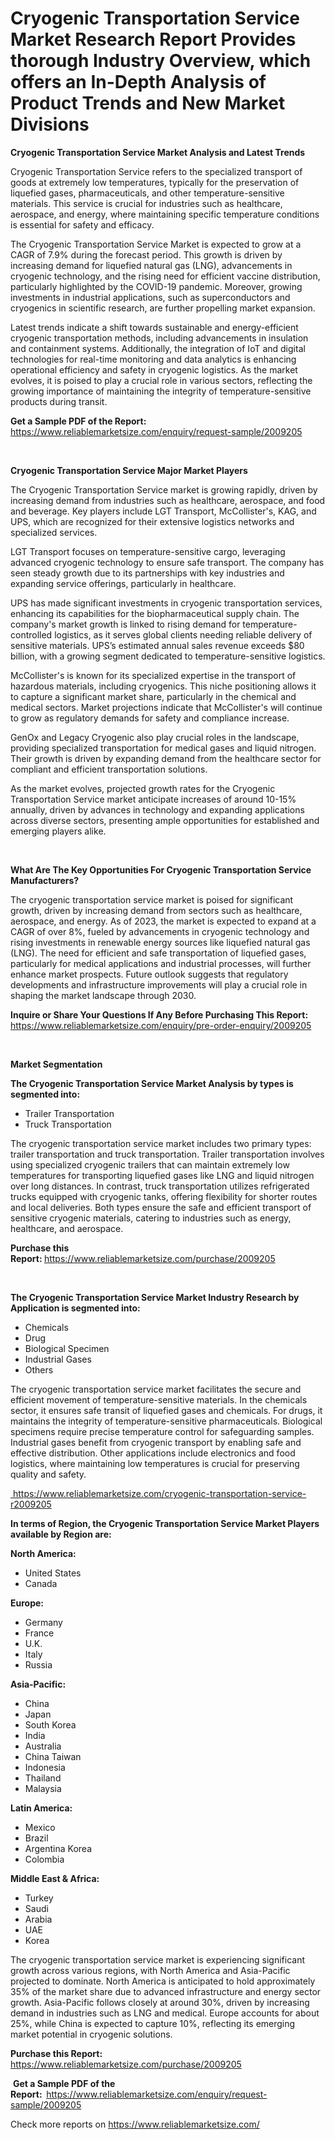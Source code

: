 <p><h1>Cryogenic Transportation Service Market Research Report Provides thorough Industry Overview, which offers an In-Depth Analysis of Product Trends and New Market Divisions</h1></p><p><strong>Cryogenic Transportation Service Market Analysis and Latest Trends</strong></p>
<p><p>Cryogenic Transportation Service refers to the specialized transport of goods at extremely low temperatures, typically for the preservation of liquefied gases, pharmaceuticals, and other temperature-sensitive materials. This service is crucial for industries such as healthcare, aerospace, and energy, where maintaining specific temperature conditions is essential for safety and efficacy.</p><p>The Cryogenic Transportation Service Market is expected to grow at a CAGR of 7.9% during the forecast period. This growth is driven by increasing demand for liquefied natural gas (LNG), advancements in cryogenic technology, and the rising need for efficient vaccine distribution, particularly highlighted by the COVID-19 pandemic. Moreover, growing investments in industrial applications, such as superconductors and cryogenics in scientific research, are further propelling market expansion.</p><p>Latest trends indicate a shift towards sustainable and energy-efficient cryogenic transportation methods, including advancements in insulation and containment systems. Additionally, the integration of IoT and digital technologies for real-time monitoring and data analytics is enhancing operational efficiency and safety in cryogenic logistics. As the market evolves, it is poised to play a crucial role in various sectors, reflecting the growing importance of maintaining the integrity of temperature-sensitive products during transit.</p></p>
<p><strong>Get a Sample PDF of the Report:&nbsp;</strong> <a href="https://www.reliablemarketsize.com/enquiry/request-sample/2009205?utm_campaign=3166&utm_medium=2&utm_source=Github&utm_content=ia&utm_term=11032025&utm_id=cryogenic-transportation-service">https://www.reliablemarketsize.com/enquiry/request-sample/2009205</a></p>
<p>&nbsp;</p>
<p><strong>Cryogenic Transportation Service Major Market Players</strong></p>
<p><p>The Cryogenic Transportation Service market is growing rapidly, driven by increasing demand from industries such as healthcare, aerospace, and food and beverage. Key players include LGT Transport, McCollister's, KAG, and UPS, which are recognized for their extensive logistics networks and specialized services.</p><p>LGT Transport focuses on temperature-sensitive cargo, leveraging advanced cryogenic technology to ensure safe transport. The company has seen steady growth due to its partnerships with key industries and expanding service offerings, particularly in healthcare.</p><p>UPS has made significant investments in cryogenic transportation services, enhancing its capabilities for the biopharmaceutical supply chain. The company's market growth is linked to rising demand for temperature-controlled logistics, as it serves global clients needing reliable delivery of sensitive materials. UPS’s estimated annual sales revenue exceeds $80 billion, with a growing segment dedicated to temperature-sensitive logistics.</p><p>McCollister's is known for its specialized expertise in the transport of hazardous materials, including cryogenics. This niche positioning allows it to capture a significant market share, particularly in the chemical and medical sectors. Market projections indicate that McCollister's will continue to grow as regulatory demands for safety and compliance increase.</p><p>GenOx and Legacy Cryogenic also play crucial roles in the landscape, providing specialized transportation for medical gases and liquid nitrogen. Their growth is driven by expanding demand from the healthcare sector for compliant and efficient transportation solutions.</p><p>As the market evolves, projected growth rates for the Cryogenic Transportation Service market anticipate increases of around 10-15% annually, driven by advances in technology and expanding applications across diverse sectors, presenting ample opportunities for established and emerging players alike.</p></p>
<p>&nbsp;</p>
<p><strong>What Are The Key Opportunities For Cryogenic Transportation Service Manufacturers?</strong></p>
<p><p>The cryogenic transportation service market is poised for significant growth, driven by increasing demand from sectors such as healthcare, aerospace, and energy. As of 2023, the market is expected to expand at a CAGR of over 8%, fueled by advancements in cryogenic technology and rising investments in renewable energy sources like liquefied natural gas (LNG). The need for efficient and safe transportation of liquefied gases, particularly for medical applications and industrial processes, will further enhance market prospects. Future outlook suggests that regulatory developments and infrastructure improvements will play a crucial role in shaping the market landscape through 2030.</p></p>
<p><strong>Inquire or Share Your Questions If Any Before Purchasing This Report:</strong> <a href="https://www.reliablemarketsize.com/enquiry/pre-order-enquiry/2009205?utm_campaign=3166&utm_medium=2&utm_source=Github&utm_content=ia&utm_term=11032025&utm_id=cryogenic-transportation-service">https://www.reliablemarketsize.com/enquiry/pre-order-enquiry/2009205</a></p>
<p>&nbsp;</p>
<p><strong>Market Segmentation</strong></p>
<p><strong>The Cryogenic Transportation Service Market Analysis by types is segmented into:</strong></p>
<p><ul><li>Trailer Transportation</li><li>Truck Transportation</li></ul></p>
<p><p>The cryogenic transportation service market includes two primary types: trailer transportation and truck transportation. Trailer transportation involves using specialized cryogenic trailers that can maintain extremely low temperatures for transporting liquefied gases like LNG and liquid nitrogen over long distances. In contrast, truck transportation utilizes refrigerated trucks equipped with cryogenic tanks, offering flexibility for shorter routes and local deliveries. Both types ensure the safe and efficient transport of sensitive cryogenic materials, catering to industries such as energy, healthcare, and aerospace.</p></p>
<p><strong>Purchase this Report:&nbsp;</strong><a href="https://www.reliablemarketsize.com/purchase/2009205?utm_campaign=3166&utm_medium=2&utm_source=Github&utm_content=ia&utm_term=11032025&utm_id=cryogenic-transportation-service">https://www.reliablemarketsize.com/purchase/2009205</a></p>
<p>&nbsp;</p>
<p><strong>The Cryogenic Transportation Service Market Industry Research by Application is segmented into:</strong></p>
<p><ul><li>Chemicals</li><li>Drug</li><li>Biological Specimen</li><li>Industrial Gases</li><li>Others</li></ul></p>
<p><p>The cryogenic transportation service market facilitates the secure and efficient movement of temperature-sensitive materials. In the chemicals sector, it ensures safe transit of liquefied gases and chemicals. For drugs, it maintains the integrity of temperature-sensitive pharmaceuticals. Biological specimens require precise temperature control for safeguarding samples. Industrial gases benefit from cryogenic transport by enabling safe and effective distribution. Other applications include electronics and food logistics, where maintaining low temperatures is crucial for preserving quality and safety.</p></p>
<p><a href="https://www.reliablemarketsize.com/cryogenic-transportation-service-r2009205?utm_campaign=3166&utm_medium=2&utm_source=Github&utm_content=ia&utm_term=11032025&utm_id=cryogenic-transportation-service">&nbsp;https://www.reliablemarketsize.com/cryogenic-transportation-service-r2009205</a></p>
<p><strong>In terms of Region, the Cryogenic Transportation Service Market Players available by Region are:</strong></p>
<p>
    <p> <strong> North America: </strong>
        <ul>
            <li>United States</li>
            <li>Canada</li>
        </ul>
        </p> 
    <p> <strong> Europe: </strong>
        <ul>
            <li>Germany</li>
            <li>France</li>
            <li>U.K.</li>
            <li>Italy</li>
            <li>Russia</li>
        </ul>
        </p> 
    <p> <strong> Asia-Pacific: </strong>
        <ul>
            <li>China</li>
            <li>Japan</li>
            <li>South Korea</li>
            <li>India</li>
            <li>Australia</li>
            <li>China Taiwan</li>
            <li>Indonesia</li>
            <li>Thailand</li>
            <li>Malaysia</li>
        </ul>
        </p> 
    <p> <strong> Latin America: </strong>
        <ul>
            <li>Mexico</li>
            <li>Brazil</li>
            <li>Argentina Korea</li>
            <li>Colombia</li>
        </ul>
        </p> 
    <p> <strong> Middle East & Africa: </strong>
        <ul>
            <li>Turkey</li>
            <li>Saudi</li>
            <li>Arabia</li>
            <li>UAE</li>
            <li>Korea</li>
        </ul>
    </p>
    </p>
<p><p>The cryogenic transportation service market is experiencing significant growth across various regions, with North America and Asia-Pacific projected to dominate. North America is anticipated to hold approximately 35% of the market share due to advanced infrastructure and energy sector growth. Asia-Pacific follows closely at around 30%, driven by increasing demand in industries such as LNG and medical. Europe accounts for about 25%, while China is expected to capture 10%, reflecting its emerging market potential in cryogenic solutions.</p></p>
<p><strong>Purchase this Report: </strong><a href="https://www.reliablemarketsize.com/purchase/2009205?utm_campaign=3166&utm_medium=2&utm_source=Github&utm_content=ia&utm_term=11032025&utm_id=cryogenic-transportation-service">https://www.reliablemarketsize.com/purchase/2009205</a></p>
<p>&nbsp;<strong>Get a Sample PDF of the Report:&nbsp;&nbsp;</strong><a href="https://www.reliablemarketsize.com/enquiry/request-sample/2009205?utm_campaign=3166&utm_medium=2&utm_source=Github&utm_content=ia&utm_term=11032025&utm_id=cryogenic-transportation-service">https://www.reliablemarketsize.com/enquiry/request-sample/2009205</a></p>
<p><strong></strong></p>
<p>Check more reports on <a href="https://www.reliablemarketsize.com/?utm_campaign=3166&utm_medium=2&utm_source=Github&utm_content=ia&utm_term=11032025&utm_id=cryogenic-transportation-service">https://www.reliablemarketsize.com/</a></p>